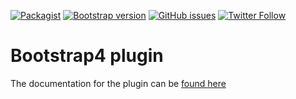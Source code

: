 [![Packagist](https://img.shields.io/packagist/v/a2tek/bootstrap4-form-helper.svg?style=flat-square)](https://packagist.org/packages/a2tek/bootstrap4-form-helper) [![Bootstrap version](https://img.shields.io/badge/Bootstrap%20version-4.0.0-brightgreen.svg?style=flat-square)](https://getbootstrap.com/) [![GitHub issues](https://img.shields.io/github/issues/lilhermit/cakephp-plugins-bootstrap4.svg?style=flat-square)](https://github.com/lilHermit/cakephp-plugins-bootstrap4/issues) [![Twitter Follow](https://img.shields.io/twitter/follow/lilh3rmit.svg?style=social&label=Follow)](https://twitter.com/lilH3rmit)

# Bootstrap4 plugin

The documentation for the plugin can be [found here](https://projects.lilhermit.co.uk/cakephp-plugins-bootstrap4)